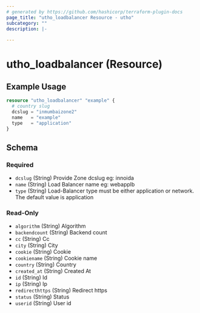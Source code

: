 ```yaml
---
# generated by https://github.com/hashicorp/terraform-plugin-docs
page_title: "utho_loadbalancer Resource - utho"
subcategory: ""
description: |-
  
---
```


# utho_loadbalancer (Resource)



## Example Usage

```terraform
resource "utho_loadbalancer" "example" {
  # country slug
  dcslug = "inmumbaizone2"
  name   = "example"
  type   = "application"
}
```

<!-- schema generated by tfplugindocs -->
## Schema

### Required

- `dcslug` (String) Provide Zone dcslug eg: innoida
- `name` (String) Load Balancer name eg: webapplb
- `type` (String) Load-Balancer type must be either application or network. The default value is application

### Read-Only

- `algorithm` (String) Algorithm
- `backendcount` (String) Backend count
- `cc` (String) Cc
- `city` (String) City
- `cookie` (String) Cookie
- `cookiename` (String) Cookie name
- `country` (String) Country
- `created_at` (String) Created At
- `id` (String) Id
- `ip` (String) Ip
- `redirecthttps` (String) Redirect https
- `status` (String) Status
- `userid` (String) User id
